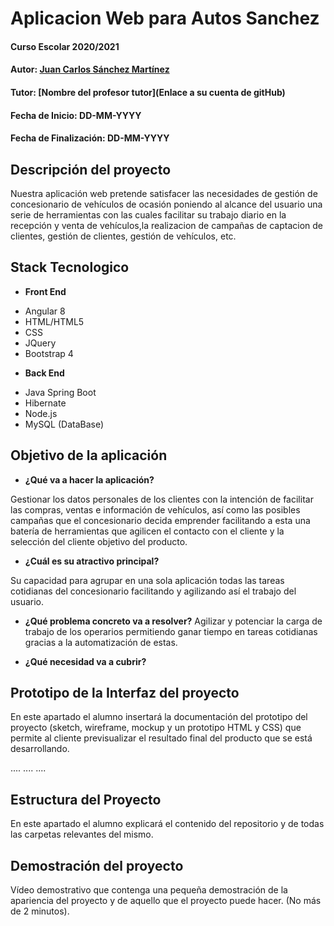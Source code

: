 # Aplicacion Web para Autos Sanchez

#### Curso Escolar 2020/2021
#### Autor: [Juan Carlos Sánchez Martínez](https://github.com/JCarlosSanchezMartinez/Proyecto_GS_DAW_AutosSanchez)
#### Tutor: [Nombre del profesor tutor](Enlace a su cuenta de gitHub)
#### Fecha de Inicio: DD-MM-YYYY
#### Fecha de Finalización: DD-MM-YYYY

## Descripción del proyecto

Nuestra aplicación web pretende satisfacer las necesidades de gestión de concesionario de vehículos de ocasión poniendo al alcance del usuario una serie de herramientas con las cuales facilitar su trabajo diario en la recepción y venta de vehículos,la realizacion de campañas de captacion de clientes, gestión de clientes, gestión de vehículos, etc.

## Stack Tecnologico
- **Front End**


* Angular 8
* HTML/HTML5
* CSS 
* JQuery
* Bootstrap 4
- **Back End**


* Java Spring Boot
* Hibernate
* Node.js
* MySQL (DataBase)

## Objetivo de la aplicación

- **¿Qué va a hacer la aplicación?**

Gestionar los datos personales de los clientes con la intención de facilitar las compras, ventas e información de vehículos, así como las posibles campañas que el concesionario decida emprender facilitando a esta una batería de herramientas que agilicen el contacto con el cliente y la selección del cliente objetivo del producto.


- **¿Cuál es su atractivo principal?**

Su capacidad para agrupar en una sola aplicación todas las tareas cotidianas del concesionario facilitando y agilizando así el trabajo del usuario.


- **¿Qué problema concreto va a resolver?**
Agilizar y potenciar la carga de trabajo de los operarios permitiendo ganar tiempo en tareas cotidianas gracias a la automatización de estas.


- **¿Qué necesidad va a cubrir?**

## Prototipo de la Interfaz del proyecto

En este apartado el alumno insertará la documentación del prototipo del proyecto (sketch, wireframe, mockup y un prototipo HTML y CSS)  que permite al cliente previsualizar el resultado final del producto que se está desarrollando.

....
....
....

## Estructura del Proyecto

En este apartado el alumno explicará el contenido del repositorio y de todas las carpetas relevantes del mismo.

## Demostración del proyecto

Vídeo demostrativo que contenga una pequeña demostración de la apariencia del proyecto y de aquello que el proyecto puede hacer. (No más de 2 minutos).

